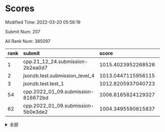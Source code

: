 # Scores

Modified Time: 2022-03-20 05:56:19

Submit Num: 207

All Rank Num: 385097

| rank |               submit               |       score        |       sigma        | pk_num |
| :--- | :--------------------------------- | :----------------- | :----------------- | :----- |
| 1    | cpp.21_12_24.submission-2b2ea0d7   | 1015.4023952268526 | 0.8638172750425445 | 7442   |
| 2    | jsonzb.test.submission_level_4     | 1013.0447115956115 | 0.8203663494837058 | 7436   |
| 3    | jsonzb.test.test_1                 | 1012.8205937040723 | 0.8087889173937568 | 7442   |
| 54   | cpp.2022_01_09.submission-816672bd | 1006.8165824129327 | 0.7204033021471357 | 7444   |
| 62   | cpp.2022_01_09.submission-5b0e3de2 | 1004.3495590815837 | 0.7240359552469853 | 7441   |


<details>
<summary>全部</summary>

| rank |                 submit                 |       score        |       sigma        | pk_num |
| :--- | :------------------------------------- | :----------------- | :----------------- | :----- |
| 1    | cpp.21_12_24.submission-2b2ea0d7       | 1015.4023952268526 | 0.8638172750425445 | 7442   |
| 2    | jsonzb.test.submission_level_4         | 1013.0447115956115 | 0.8203663494837058 | 7436   |
| 3    | jsonzb.test.test_1                     | 1012.8205937040723 | 0.8087889173937568 | 7442   |
| 4    | gobigger.level_3.submission_level_3_40 | 1011.4044592684947 | 0.8197673646002495 | 7443   |
| 5    | gobigger.level_3.submission_level_3_14 | 1011.3687324786714 | 0.8086596451169641 | 7441   |
| 6    | gobigger.level_3.submission_level_3_20 | 1011.35547843427   | 0.7870791394546401 | 7444   |
| 7    | gobigger.level_3.submission_level_3_18 | 1011.2219511471476 | 0.7749415153296403 | 7438   |
| 8    | gobigger.level_3.submission_level_3_9  | 1011.1032040098169 | 0.7566381463626768 | 7442   |
| 9    | gobigger.level_3.submission_level_3_6  | 1011.0948413383685 | 0.7800363112402504 | 7441   |
| 10   | gobigger.level_3.submission_level_3_44 | 1011.0207113282536 | 0.7566203112260925 | 7444   |
| 11   | gobigger.level_3.submission_level_3_21 | 1010.9811893765362 | 0.7515472129175363 | 7442   |
| 12   | gobigger.level_3.submission_level_3_0  | 1010.8128523886036 | 0.750513649076712  | 7442   |
| 13   | gobigger.level_3.submission_level_3_12 | 1010.7330285233633 | 0.7626401642149    | 7443   |
| 14   | gobigger.level_3.submission_level_3_5  | 1010.667879770045  | 0.7676649869399188 | 7443   |
| 15   | gobigger.level_3.submission_level_3_27 | 1010.641049830165  | 0.7695819293049522 | 7442   |
| 16   | gobigger.level_3.submission_level_3_49 | 1010.5129245050464 | 0.7840092186601612 | 7444   |
| 17   | gobigger.level_3.submission_level_3_28 | 1010.258319260236  | 0.788775177356616  | 7438   |
| 18   | gobigger.level_3.submission_level_3_3  | 1010.1929978606265 | 0.7460711041527702 | 7443   |
| 19   | gobigger.level_3.submission_level_3_42 | 1010.1664957867434 | 0.7558887449717506 | 7443   |
| 20   | gobigger.level_3.submission_level_3_24 | 1010.1256413970765 | 0.7753159250218473 | 7447   |
| 21   | gobigger.level_3.submission_level_3_10 | 1010.0895345603661 | 0.7593216574707495 | 7438   |
| 22   | gobigger.level_3.submission_level_3_38 | 1010.0662509426973 | 0.7481646815998331 | 7448   |
| 23   | gobigger.level_3.submission_level_3_30 | 1010.0559405858305 | 0.7609251744504908 | 7439   |
| 24   | gobigger.level_3.submission_level_3_33 | 1010.0064192525987 | 0.7270875186785049 | 7438   |
| 25   | gobigger.level_3.submission_level_3_36 | 1010.0022791044917 | 0.7638531172057165 | 7442   |
| 26   | gobigger.level_3.submission_level_3_15 | 1009.9882913075025 | 0.7532524319482471 | 7443   |
| 27   | gobigger.level_3.submission_level_3_22 | 1009.9470484653425 | 0.7373517945995632 | 7435   |
| 28   | gobigger.level_3.submission_level_3_1  | 1009.9279393820268 | 0.7545010012082974 | 7439   |
| 29   | gobigger.level_3.submission_level_3_45 | 1009.6717633680098 | 0.7395748598994556 | 7441   |
| 30   | gobigger.level_3.submission_level_3_46 | 1009.6133779824468 | 0.7590525456282576 | 7438   |
| 31   | gobigger.level_3.submission_level_3_4  | 1009.5776672741548 | 0.7412003269599146 | 7438   |
| 32   | gobigger.level_3.submission_level_3_32 | 1009.5212078531156 | 0.7538215082439897 | 7441   |
| 33   | gobigger.level_3.submission_level_3_25 | 1009.4908414826454 | 0.7567750145256734 | 7440   |
| 34   | gobigger.level_3.submission_level_3_39 | 1009.4774251345567 | 0.7665493341413747 | 7442   |
| 35   | gobigger.level_3.submission_level_3_47 | 1009.4684002415656 | 0.7591922992001815 | 7443   |
| 36   | gobigger.level_3.submission_level_3_13 | 1009.4111975278313 | 0.7702448317627762 | 7446   |
| 37   | gobigger.level_3.submission_level_3_17 | 1009.3488455364206 | 0.7758183686013054 | 7441   |
| 38   | gobigger.level_3.submission_level_3_31 | 1009.3023680418282 | 0.764996658185165  | 7438   |
| 39   | gobigger.level_3.submission_level_3_48 | 1009.1890812769817 | 0.7457641638631228 | 7436   |
| 40   | gobigger.level_3.submission_level_3_43 | 1009.1825654937467 | 0.7601013351361193 | 7441   |
| 41   | gobigger.level_3.submission_level_3_11 | 1008.9819004833976 | 0.749082855073187  | 7443   |
| 42   | gobigger.level_3.submission_level_3_19 | 1008.8579665021234 | 0.7507810893617777 | 7443   |
| 43   | gobigger.level_3.submission_level_3_2  | 1008.8271675339026 | 0.745569754892758  | 7445   |
| 44   | gobigger.level_3.submission_level_3_8  | 1008.7958394009114 | 0.7414737153960884 | 7443   |
| 45   | gobigger.level_3.submission_level_3_41 | 1008.7759666686884 | 0.7524150336430474 | 7442   |
| 46   | gobigger.level_3.submission_level_3_37 | 1008.7632459344829 | 0.7567465883548976 | 7436   |
| 47   | gobigger.level_3.submission_level_3_35 | 1008.7149342593414 | 0.7382281840664305 | 7443   |
| 48   | gobigger.level_3.submission_level_3_34 | 1008.5423098900898 | 0.7575171934742344 | 7443   |
| 49   | gobigger.level_3.submission_level_3_23 | 1008.5278859127134 | 0.7508554638122069 | 7442   |
| 50   | gobigger.level_3.submission_level_3_29 | 1008.5257562628087 | 0.7618774270476667 | 7441   |
| 51   | gobigger.level_3.submission_level_3_26 | 1008.4455482271669 | 0.7350417189962007 | 7437   |
| 52   | gobigger.level_3.submission_level_3_16 | 1008.3691013792594 | 0.7482196240075257 | 7442   |
| 53   | gobigger.level_3.submission_level_3_7  | 1008.3467136306193 | 0.7412100629605914 | 7442   |
| 54   | cpp.2022_01_09.submission-816672bd     | 1006.8165824129327 | 0.7204033021471357 | 7444   |
| 55   | gobigger.level_1.submission_level_1_46 | 1005.6955550948804 | 0.722638028989843  | 7441   |
| 56   | gobigger.level_1.submission_level_1_35 | 1004.8430519494053 | 0.7194233626953397 | 7439   |
| 57   | gobigger.level_1.submission_level_1_25 | 1004.8345522570173 | 0.7172011547928928 | 7438   |
| 58   | gobigger.level_1.submission_level_1_13 | 1004.752821726998  | 0.712351641396952  | 7435   |
| 59   | gobigger.level_1.submission_level_1_38 | 1004.7239327181223 | 0.7099544074197408 | 7441   |
| 60   | gobigger.level_1.submission_level_1_23 | 1004.6037602171734 | 0.723834856959258  | 7441   |
| 61   | gobigger.level_1.submission_level_1_1  | 1004.3770340312715 | 0.7243406723082264 | 7440   |
| 62   | cpp.2022_01_09.submission-5b0e3de2     | 1004.3495590815837 | 0.7240359552469853 | 7441   |
| 63   | gobigger.level_1.submission_level_1_43 | 1004.3441121071463 | 0.7144232687795598 | 7445   |
| 64   | gobigger.level_1.submission_level_1_29 | 1004.2934990673195 | 0.7245829600785221 | 7442   |
| 65   | gobigger.level_1.submission_level_1_37 | 1004.2825277381493 | 0.7141768468642185 | 7440   |
| 66   | gobigger.level_1.submission_level_1_32 | 1004.1825751238047 | 0.7175775177027588 | 7440   |
| 67   | gobigger.level_1.submission_level_1_14 | 1004.1607508338858 | 0.7333087830766346 | 7437   |
| 68   | gobigger.level_1.submission_level_1_40 | 1004.1250373520894 | 0.7170213944620236 | 7439   |
| 69   | gobigger.level_1.submission_level_1_5  | 1004.0929985312898 | 0.7165809824946962 | 7443   |
| 70   | gobigger.level_1.submission_level_1_27 | 1003.952473492308  | 0.7315947050435937 | 7442   |
| 71   | gobigger.level_1.submission_level_1_45 | 1003.9159784759182 | 0.7046756466904335 | 7445   |
| 72   | gobigger.level_1.submission_level_1_4  | 1003.9012823585322 | 0.723020123619915  | 7441   |
| 73   | gobigger.level_1.submission_level_1_6  | 1003.7859131626005 | 0.7076938845246616 | 7443   |
| 74   | gobigger.level_1.submission_level_1_3  | 1003.7684906615871 | 0.7252965634849285 | 7445   |
| 75   | gobigger.level_1.submission_level_1_11 | 1003.7056852825177 | 0.7137966347896351 | 7438   |
| 76   | gobigger.level_1.submission_level_1_30 | 1003.663333480455  | 0.7219808160542139 | 7440   |
| 77   | gobigger.level_1.submission_level_1_8  | 1003.6159126680687 | 0.7131803628714711 | 7444   |
| 78   | gobigger.level_1.submission_level_1_41 | 1003.5729420232997 | 0.7235768909479608 | 7443   |
| 79   | gobigger.level_1.submission_level_1_0  | 1003.5531518234061 | 0.7043432103990771 | 7442   |
| 80   | gobigger.level_1.submission_level_1_33 | 1003.4233767735525 | 0.7066487056545472 | 7440   |
| 81   | gobigger.level_1.submission_level_1_48 | 1003.3964870817007 | 0.7148593227648357 | 7445   |
| 82   | gobigger.level_1.submission_level_1_36 | 1003.3868632278783 | 0.7040668050358599 | 7435   |
| 83   | gobigger.level_1.submission_level_1_10 | 1003.2930819136977 | 0.7222149884271607 | 7443   |
| 84   | gobigger.level_1.submission_level_1_22 | 1003.1848315127496 | 0.7115338932738653 | 7440   |
| 85   | gobigger.level_1.submission_level_1_2  | 1003.1375728456792 | 0.7168849887175506 | 7438   |
| 86   | gobigger.level_1.submission_level_1_49 | 1003.1242122770689 | 0.7068381459361629 | 7441   |
| 87   | gobigger.level_1.submission_level_1_31 | 1003.0266105754819 | 0.7029748242198942 | 7442   |
| 88   | gobigger.level_1.submission_level_1_47 | 1002.8993607352962 | 0.7002989237681891 | 7443   |
| 89   | gobigger.level_1.submission_level_1_7  | 1002.8826573449663 | 0.7103548283762258 | 7445   |
| 90   | gobigger.level_1.submission_level_1_34 | 1002.8695373408701 | 0.7102494062976779 | 7439   |
| 91   | gobigger.level_1.submission_level_1_19 | 1002.8567792745423 | 0.7019610202562712 | 7443   |
| 92   | gobigger.level_1.submission_level_1_20 | 1002.848688505564  | 0.7106028991264675 | 7447   |
| 93   | gobigger.level_1.submission_level_1_16 | 1002.818040234128  | 0.708559332480812  | 7446   |
| 94   | gobigger.level_1.submission_level_1_21 | 1002.7710515974934 | 0.7243326971598703 | 7435   |
| 95   | gobigger.level_1.submission_level_1_15 | 1002.7601325814121 | 0.7096604231735716 | 7439   |
| 96   | gobigger.level_1.submission_level_1_28 | 1002.7120432090496 | 0.7203043639577154 | 7443   |
| 97   | gobigger.level_1.submission_level_1_39 | 1002.7040362746978 | 0.7085123548541219 | 7443   |
| 98   | gobigger.level_1.submission_level_1_17 | 1002.3597564132931 | 0.7134629060438122 | 7440   |
| 99   | gobigger.level_1.submission_level_1_9  | 1002.3317760873083 | 0.70813430856774   | 7441   |
| 100  | gobigger.level_1.submission_level_1_12 | 1002.3270662770317 | 0.7170400329617895 | 7444   |
| 101  | gobigger.level_1.submission_level_1_18 | 1002.2221527591123 | 0.7043908104547725 | 7441   |
| 102  | gobigger.level_1.submission_level_1_24 | 1002.1978329858897 | 0.7145264396866697 | 7440   |
| 103  | gobigger.level_1.submission_level_1_42 | 1002.1100122033503 | 0.7208629009077058 | 7448   |
| 104  | gobigger.level_1.submission_level_1_44 | 1002.0313851351934 | 0.7077352001215221 | 7448   |
| 105  | gobigger.level_1.submission_level_1_26 | 1000.7089106321085 | 0.7019356093096424 | 7441   |
| 106  | gobigger.random.submission_random_28   | 997.7770913398964  | 0.700151140189876  | 7445   |
| 107  | gobigger.random.submission_random_46   | 997.7558809349177  | 0.708859487755957  | 7444   |
| 108  | gobigger.random.submission_random_45   | 997.275562845364   | 0.6974510274089563 | 7441   |
| 109  | gobigger.random.submission_random_12   | 997.0294599923002  | 0.7054525012858381 | 7443   |
| 110  | gobigger.random.submission_random_2    | 996.8136927375201  | 0.7052401767996895 | 7443   |
| 111  | gobigger.random.submission_random_29   | 996.6785481209743  | 0.7081126918657037 | 7442   |
| 112  | gobigger.random.submission_random_8    | 996.6505705035802  | 0.696456706514643  | 7437   |
| 113  | gobigger.random.submission_random_32   | 996.6202094836391  | 0.7072831641866494 | 7437   |
| 114  | gobigger.random.submission_random_19   | 996.56332780566    | 0.6976037728495121 | 7442   |
| 115  | gobigger.random.submission_random_48   | 996.4921635414789  | 0.7176137854380831 | 7442   |
| 116  | gobigger.random.submission_random_21   | 996.4628788453358  | 0.7098619734511703 | 7444   |
| 117  | gobigger.random.submission_random_0    | 996.4253663487164  | 0.715962526956467  | 7442   |
| 118  | gobigger.random.submission_random_16   | 996.3348861196056  | 0.7091098835194996 | 7438   |
| 119  | gobigger.random.submission_random_17   | 996.3293486504269  | 0.7040106710800238 | 7442   |
| 120  | gobigger.random.submission_random_25   | 996.2647357538515  | 0.706414193326925  | 7442   |
| 121  | gobigger.random.submission_random_3    | 996.2329555466591  | 0.7105638539853008 | 7445   |
| 122  | gobigger.random.submission_random_38   | 996.2175263934255  | 0.716305259284371  | 7436   |
| 123  | gobigger.random.submission_random_41   | 996.1493628307645  | 0.7123921555784947 | 7441   |
| 124  | gobigger.random.submission_random_15   | 996.1066334066143  | 0.7004417903178075 | 7442   |
| 125  | gobigger.random.submission_random_6    | 996.0707960282706  | 0.7103254401645949 | 7444   |
| 126  | gobigger.random.submission_random_36   | 996.0372928662658  | 0.722625142637851  | 7441   |
| 127  | gobigger.random.submission_random_23   | 996.0168090394643  | 0.7204199838330481 | 7441   |
| 128  | gobigger.random.submission_random_42   | 995.9735090087593  | 0.7365264341259451 | 7441   |
| 129  | gobigger.random.submission_random_9    | 995.9430981593073  | 0.7120669105418634 | 7437   |
| 130  | gobigger.random.submission_random_18   | 995.8344827547837  | 0.7114913815059901 | 7448   |
| 131  | gobigger.random.submission_random_1    | 995.8312911714606  | 0.7059779083891756 | 7446   |
| 132  | gobigger.random.submission_random_26   | 995.8273902848783  | 0.70694339857108   | 7441   |
| 133  | gobigger.random.submission_random_37   | 995.8215699690797  | 0.7117772957866685 | 7441   |
| 134  | gobigger.random.submission_random_47   | 995.7876980146352  | 0.7101405691113771 | 7439   |
| 135  | gobigger.random.submission_random_11   | 995.7522594803029  | 0.7054180044792832 | 7443   |
| 136  | gobigger.random.submission_random_13   | 995.715306216975   | 0.7078740406790844 | 7446   |
| 137  | gobigger.random.submission_random_20   | 995.6419053641239  | 0.6986554083689122 | 7441   |
| 138  | gobigger.random.submission_random_27   | 995.6416809124252  | 0.7260144039779374 | 7439   |
| 139  | gobigger.random.submission_random_30   | 995.6416630160271  | 0.723305235636457  | 7441   |
| 140  | gobigger.random.submission_random_4    | 995.5994093336584  | 0.705302042855765  | 7444   |
| 141  | gobigger.random.submission_random_7    | 995.5772393861988  | 0.7144078721356629 | 7441   |
| 142  | gobigger.random.submission_random_40   | 995.5612379049699  | 0.7152125419717577 | 7440   |
| 143  | gobigger.random.submission_random_49   | 995.4882611556209  | 0.706798652038011  | 7442   |
| 144  | gobigger.random.submission_random_33   | 995.4816914101499  | 0.7156799448998376 | 7444   |
| 145  | gobigger.random.submission_random_34   | 995.4522896843712  | 0.7016692228612508 | 7441   |
| 146  | gobigger.random.submission_random_31   | 995.3880558152916  | 0.7129457101291738 | 7443   |
| 147  | gobigger.random.submission_random_44   | 995.3705034997955  | 0.7234602744840327 | 7441   |
| 148  | gobigger.random.submission_random_10   | 995.2999266571875  | 0.7084729935466975 | 7443   |
| 149  | gobigger.random.submission_random_14   | 995.119831800585   | 0.7096423251007811 | 7447   |
| 150  | gobigger.random.submission_random_22   | 995.0518316718797  | 0.7116726596045337 | 7443   |
| 151  | gobigger.random.submission_random_39   | 994.9864677106775  | 0.7161083652975065 | 7442   |
| 152  | gobigger.random.submission_random_5    | 994.9560703452603  | 0.7146191405238166 | 7444   |
| 153  | gobigger.random.submission_random_43   | 994.9343994299447  | 0.7272775944170681 | 7441   |
| 154  | gobigger.random.submission_random_35   | 994.5019844648003  | 0.7105672906291426 | 7441   |
| 155  | gobigger.level_2.submission_level_2_11 | 994.0650445541328  | 0.7376801321309203 | 7441   |
| 156  | gobigger.random.submission_random_24   | 993.9543297341698  | 0.7187681737788578 | 7440   |
| 157  | gobigger.level_2.submission_level_2_40 | 993.7834505315386  | 0.7355282660178977 | 7444   |
| 158  | gobigger.level_2.submission_level_2_18 | 993.7784668330337  | 0.7418390318950695 | 7439   |
| 159  | gobigger.level_2.submission_level_2_22 | 993.6255198892069  | 0.7426291064846533 | 7439   |
| 160  | gobigger.level_2.submission_level_2_28 | 993.4364253516449  | 0.7286183068467331 | 7438   |
| 161  | gobigger.level_2.submission_level_2_48 | 993.2762516566717  | 0.7421669538562395 | 7440   |
| 162  | gobigger.level_2.submission_level_2_30 | 993.2288541690683  | 0.7311566156756577 | 7442   |
| 163  | gobigger.level_2.submission_level_2_37 | 993.2263808839588  | 0.7571341804040813 | 7432   |
| 164  | gobigger.level_2.submission_level_2_45 | 992.9860218618337  | 0.7204704948013038 | 7445   |
| 165  | gobigger.level_2.submission_level_2_42 | 992.8562369025793  | 0.7404048820649517 | 7444   |
| 166  | gobigger.level_2.submission_level_2_19 | 992.8136848004261  | 0.7392333946353981 | 7435   |
| 167  | gobigger.level_2.submission_level_2_26 | 992.7742879763094  | 0.7523711995171751 | 7443   |
| 168  | gobigger.level_2.submission_level_2_5  | 992.7084197761203  | 0.7221784290000315 | 7442   |
| 169  | gobigger.level_2.submission_level_2_6  | 992.6960970508758  | 0.7417550127887628 | 7438   |
| 170  | gobigger.level_2.submission_level_2_23 | 992.6880844618684  | 0.7215225677524343 | 7445   |
| 171  | gobigger.level_2.submission_level_2_4  | 992.6008003843399  | 0.7471325129868946 | 7441   |
| 172  | gobigger.level_2.submission_level_2_10 | 992.5101745445273  | 0.7664863485561337 | 7439   |
| 173  | gobigger.level_2.submission_level_2_39 | 992.4914264863944  | 0.744499699941674  | 7435   |
| 174  | gobigger.level_2.submission_level_2_1  | 992.4532740706479  | 0.7257873052438294 | 7443   |
| 175  | gobigger.level_2.submission_level_2_49 | 992.4013664611607  | 0.7413702617538954 | 7443   |
| 176  | gobigger.level_2.submission_level_2_44 | 992.2214325208381  | 0.7482453454926843 | 7440   |
| 177  | gobigger.level_2.submission_level_2_2  | 992.2084971498342  | 0.7571358409405033 | 7443   |
| 178  | gobigger.level_2.submission_level_2_16 | 992.1960493475884  | 0.755976805040367  | 7446   |
| 179  | gobigger.level_2.submission_level_2_21 | 992.1611377793645  | 0.7418892469343626 | 7438   |
| 180  | gobigger.level_2.submission_level_2_20 | 992.094785521763   | 0.7498216503805626 | 7445   |
| 181  | gobigger.level_2.submission_level_2_46 | 992.0708204574936  | 0.7436249752497697 | 7436   |
| 182  | gobigger.level_2.submission_level_2_13 | 992.0338925592663  | 0.7363872109594048 | 7439   |
| 183  | gobigger.level_2.submission_level_2_29 | 992.0164080683577  | 0.7495653068446148 | 7440   |
| 184  | gobigger.level_2.submission_level_2_0  | 992.0085752056885  | 0.7364418023527669 | 7438   |
| 185  | gobigger.level_2.submission_level_2_36 | 991.9820834856484  | 0.7523685326056873 | 7442   |
| 186  | gobigger.level_2.submission_level_2_17 | 991.9466115536642  | 0.7804775488679181 | 7447   |
| 187  | gobigger.level_2.submission_level_2_12 | 991.9234234892838  | 0.7534527972751632 | 7444   |
| 188  | gobigger.level_2.submission_level_2_32 | 991.8819478776436  | 0.7469693893107527 | 7442   |
| 189  | gobigger.level_2.submission_level_2_15 | 991.8078556884518  | 0.764261643336667  | 7441   |
| 190  | gobigger.level_2.submission_level_2_35 | 991.7859396861107  | 0.7576213022181577 | 7444   |
| 191  | gobigger.level_2.submission_level_2_43 | 991.7181817537445  | 0.7420930535108518 | 7439   |
| 192  | gobigger.level_2.submission_level_2_24 | 991.4877110346916  | 0.7676995256030779 | 7441   |
| 193  | gobigger.level_2.submission_level_2_9  | 991.4488778759887  | 0.7457922768217587 | 7448   |
| 194  | gobigger.level_2.submission_level_2_27 | 991.4190327429603  | 0.7729586132322909 | 7443   |
| 195  | gobigger.level_2.submission_level_2_34 | 991.4133017317629  | 0.7387333919332414 | 7448   |
| 196  | gobigger.level_2.submission_level_2_38 | 991.365587660014   | 0.7603236798431355 | 7440   |
| 197  | gobigger.level_2.submission_level_2_47 | 991.2372613208287  | 0.7363628783515728 | 7444   |
| 198  | gobigger.level_2.submission_level_2_3  | 991.2128229371368  | 0.761787202435391  | 7445   |
| 199  | gobigger.level_2.submission_level_2_33 | 991.1419137459108  | 0.7667823269010192 | 7445   |
| 200  | gobigger.level_2.submission_level_2_31 | 991.1064605487371  | 0.7331132580559142 | 7436   |
| 201  | gobigger.level_2.submission_level_2_7  | 991.0013569008329  | 0.7633791065784473 | 7441   |
| 202  | gobigger.level_2.submission_level_2_14 | 990.9762086116173  | 0.7551819478793831 | 7443   |
| 203  | gobigger.level_2.submission_level_2_8  | 990.772723203126   | 0.7580934352117306 | 7440   |
| 204  | gobigger.level_2.submission_level_2_25 | 990.7496976991453  | 0.7745455291698613 | 7440   |
| 205  | gobigger.level_2.submission_level_2_41 | 989.6897121457963  | 0.7791878676822057 | 7440   |
| 206  | gobigger.none.submission_none_0        | 976.6319217342534  | 1.4105272866319367 | 7441   |
| 207  | gobigger.none.submission_none_1        | 974.635296487254   | 1.6570155953011632 | 7442   |

</details>